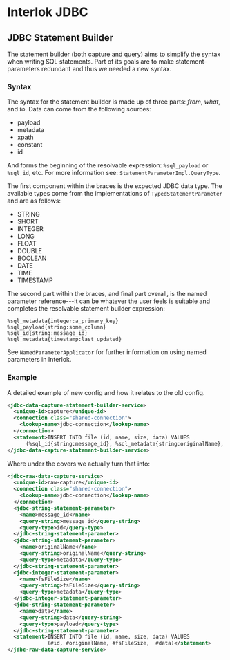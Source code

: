 # Interlok JDBC

## JDBC Statement Builder

The statement builder (both capture and query) aims to simplify the
syntax when writing SQL statements. Part of its goals are to make
statement-parameters redundant and thus we needed a new syntax.

### Syntax

The syntax for the statement builder is made up of three parts: *from*,
*what*, and *to*. Data can come from the following sources: 

 * payload
 * metadata
 * xpath
 * constant
 * id

And forms the beginning of the resolvable expression: `%sql_payload` or
`%sql_id`, etc. For more information see:
`StatementParameterImpl.QueryType`.

The first component within the braces is the expected JDBC data type.
The available types come from the implementations of
`TypedStatementParameter` and are as follows:

 * STRING
 * SHORT
 * INTEGER
 * LONG
 * FLOAT
 * DOUBLE
 * BOOLEAN
 * DATE
 * TIME
 * TIMESTAMP

The second part within the braces, and final part overall, is the named
parameter reference---it can be whatever the user feels is suitable and
completes the resolvable statement builder expression:

    %sql_metadata{integer:a_primary_key}
    %sql_payload{string:some_column}
    %sql_id{string:message_id}
    %sql_metadata{timestamp:last_updated}

See `NamedParameterApplicator` for further information on using named
parameters in Interlok.

### Example

A detailed example of new config and how it relates to the old config.

```xml
<jdbc-data-capture-statement-builder-service>                                                                                                  
  <unique-id>capture</unique-id>                                                                                                               
  <connection class="shared-connection">                                                                                                       
    <lookup-name>jdbc-connection</lookup-name>                                                                                                 
  </connection>                                                                                                                                
  <statement>INSERT INTO file (id, name, size, data) VALUES
      (%sql_id{string:message_id}, %sql_metadata{string:originalName}, %sql_metadata{integer:fsFileSize},  %sql_payload{string:data})</statement>                           
</jdbc-data-capture-statement-builder-service>                                                                                                 
```

Where under the covers we actually turn that into:

```xml
<jdbc-raw-data-capture-service>
  <unique-id>raw-capture</unique-id>
  <connection class="shared-connection">
    <lookup-name>jdbc-connection</lookup-name>
  </connection>
  <jdbc-string-statement-parameter>
    <name>message_id</name>
    <query-string>message_id</query-string>
    <query-type>id</query-type>
  </jdbc-string-statement-parameter>
  <jdbc-string-statement-parameter>
    <name>originalName</name>
    <query-string>originalName</query-string>
    <query-type>metadata</query-type>
  </jdbc-string-statement-parameter>
  <jdbc-integer-statement-parameter>
    <name>fsFileSize</name>
    <query-string>fsFileSize</query-string>
    <query-type>metadata</query-type>
  </jdbc-integer-statement-parameter>
  <jdbc-string-statement-parameter>
    <name>data</name>
    <query-string>data</query-string>
    <query-type>payload</query-type>
  </jdbc-string-statement-parameter>
  <statement>INSERT INTO file (id, name, size, data) VALUES
             (#id, #originalName, #fsFileSize,  #data)</statement>
</jdbc-raw-data-capture-service>
```
